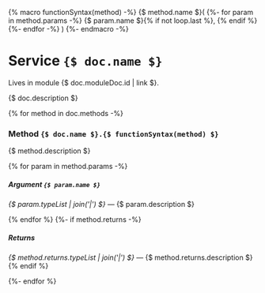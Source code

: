 {% macro functionSyntax(method) -%}
{$ method.name $}(
{%- for param in method.params -%}
	{$ param.name $}{% if not loop.last %}, {% endif %}
{%- endfor -%}
)
{%- endmacro -%}
# Service `{$ doc.name $}`

Lives in module {$ doc.moduleDoc.id | link $}.

{$ doc.description $}


{% for method in doc.methods -%}
### Method `{$ doc.name $}.{$ functionSyntax(method) $}`

{$ method.description $}

{% for param in method.params -%}
##### Argument `{$ param.name $}`

_{$ param.typeList | join('|') $}_ — {$ param.description $}

{% endfor %}
{%- if method.returns -%}
##### Returns

_{$ method.returns.typeList | join('|') $}_ — {$ method.returns.description $}
{% endif %}

{%- endfor %}
